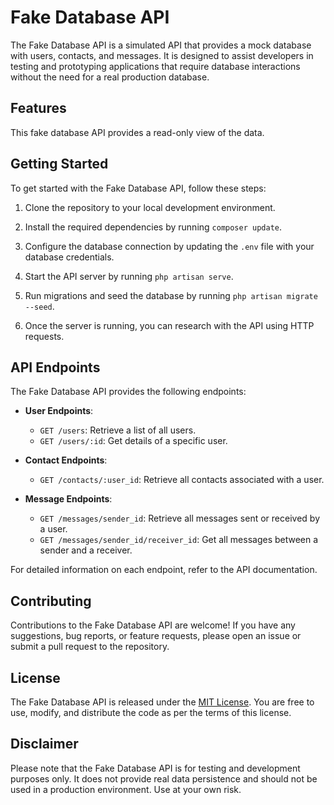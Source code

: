 # Fake Database API

The Fake Database API is a simulated API that provides a mock database with users, contacts, and messages. It is designed to assist developers in testing and prototyping applications that require database interactions without the need for a real production database.

## Features

This fake database API provides a read-only view of the data.

## Getting Started

To get started with the Fake Database API, follow these steps:

1. Clone the repository to your local development environment.

2. Install the required dependencies by running `composer update`.

3. Configure the database connection by updating the `.env` file with your database credentials.

4. Start the API server by running `php artisan serve`.

5. Run migrations and seed the database by running `php artisan migrate --seed`.

6. Once the server is running, you can research with the API using HTTP requests.

## API Endpoints

The Fake Database API provides the following endpoints:

- **User Endpoints**:
    - `GET /users`: Retrieve a list of all users.
    - `GET /users/:id`: Get details of a specific user.

- **Contact Endpoints**:
    - `GET /contacts/:user_id`: Retrieve all contacts associated with a user.

- **Message Endpoints**:
    - `GET /messages/sender_id`: Retrieve all messages sent or received by a user.
    - `GET /messages/sender_id/receiver_id`: Get all messages between a sender and a receiver.

For detailed information on each endpoint, refer to the API documentation.

## Contributing

Contributions to the Fake Database API are welcome! If you have any suggestions, bug reports, or feature requests, please open an issue or submit a pull request to the repository.

## License

The Fake Database API is released under the [MIT License](https://opensource.org/licenses/MIT). You are free to use, modify, and distribute the code as per the terms of this license.

## Disclaimer

Please note that the Fake Database API is for testing and development purposes only. It does not provide real data persistence and should not be used in a production environment. Use at your own risk.
